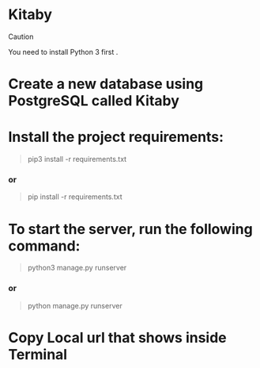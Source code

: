# Kitaby

> [!CAUTION]
> You need to install Python 3 first .


# Create a new database using PostgreSQL called Kitaby

# Install the project requirements:

> pip3 install -r requirements.txt

### or 

> pip install -r requirements.txt

# To start the server, run the following command:

> python3 manage.py runserver

### or

> python manage.py runserver

# Copy Local url that shows inside Terminal
